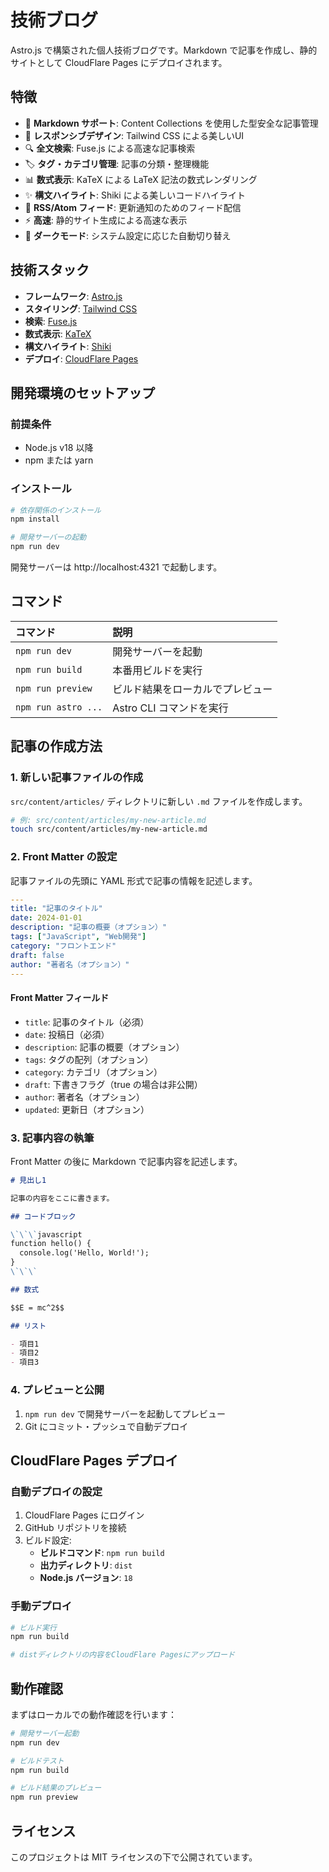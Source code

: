 # 技術ブログ

Astro.js で構築された個人技術ブログです。Markdown で記事を作成し、静的サイトとして CloudFlare Pages にデプロイされます。

## 特徴

- 📝 **Markdown サポート**: Content Collections を使用した型安全な記事管理
- 🎨 **レスポンシブデザイン**: Tailwind CSS による美しいUI
- 🔍 **全文検索**: Fuse.js による高速な記事検索
- 🏷️ **タグ・カテゴリ管理**: 記事の分類・整理機能
- 📊 **数式表示**: KaTeX による LaTeX 記法の数式レンダリング
- ✨ **構文ハイライト**: Shiki による美しいコードハイライト
- 📡 **RSS/Atom フィード**: 更新通知のためのフィード配信
- ⚡ **高速**: 静的サイト生成による高速な表示
- 🌙 **ダークモード**: システム設定に応じた自動切り替え

## 技術スタック

- **フレームワーク**: [Astro.js](https://astro.build/)
- **スタイリング**: [Tailwind CSS](https://tailwindcss.com/)
- **検索**: [Fuse.js](https://fusejs.io/)
- **数式表示**: [KaTeX](https://katex.org/)
- **構文ハイライト**: [Shiki](https://shiki.matsu.io/)
- **デプロイ**: [CloudFlare Pages](https://pages.cloudflare.com/)

## 開発環境のセットアップ

### 前提条件

- Node.js v18 以降
- npm または yarn

### インストール

```bash
# 依存関係のインストール
npm install

# 開発サーバーの起動
npm run dev
```

開発サーバーは http://localhost:4321 で起動します。

## コマンド

| コマンド | 説明 |
| :--- | :--- |
| `npm run dev` | 開発サーバーを起動 |
| `npm run build` | 本番用ビルドを実行 |
| `npm run preview` | ビルド結果をローカルでプレビュー |
| `npm run astro ...` | Astro CLI コマンドを実行 |

## 記事の作成方法

### 1. 新しい記事ファイルの作成

`src/content/articles/` ディレクトリに新しい `.md` ファイルを作成します。

```bash
# 例: src/content/articles/my-new-article.md
touch src/content/articles/my-new-article.md
```

### 2. Front Matter の設定

記事ファイルの先頭に YAML 形式で記事の情報を記述します。

```yaml
---
title: "記事のタイトル"
date: 2024-01-01
description: "記事の概要（オプション）"
tags: ["JavaScript", "Web開発"]
category: "フロントエンド"
draft: false
author: "著者名（オプション）"
---
```

#### Front Matter フィールド

- `title`: 記事のタイトル（必須）
- `date`: 投稿日（必須）
- `description`: 記事の概要（オプション）
- `tags`: タグの配列（オプション）
- `category`: カテゴリ（オプション）
- `draft`: 下書きフラグ（true の場合は非公開）
- `author`: 著者名（オプション）
- `updated`: 更新日（オプション）

### 3. 記事内容の執筆

Front Matter の後に Markdown で記事内容を記述します。

```markdown
# 見出し1

記事の内容をここに書きます。

## コードブロック

\`\`\`javascript
function hello() {
  console.log('Hello, World!');
}
\`\`\`

## 数式

$$E = mc^2$$

## リスト

- 項目1
- 項目2
- 項目3
```

### 4. プレビューと公開

1. `npm run dev` で開発サーバーを起動してプレビュー
2. Git にコミット・プッシュで自動デプロイ

## CloudFlare Pages デプロイ

### 自動デプロイの設定

1. CloudFlare Pages にログイン
2. GitHub リポジトリを接続
3. ビルド設定:
   - **ビルドコマンド**: `npm run build`
   - **出力ディレクトリ**: `dist`
   - **Node.js バージョン**: `18`

### 手動デプロイ

```bash
# ビルド実行
npm run build

# distディレクトリの内容をCloudFlare Pagesにアップロード
```

## 動作確認

まずはローカルでの動作確認を行います：

```bash
# 開発サーバー起動
npm run dev

# ビルドテスト
npm run build

# ビルド結果のプレビュー
npm run preview
```

## ライセンス

このプロジェクトは MIT ライセンスの下で公開されています。